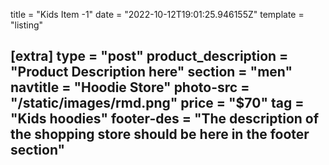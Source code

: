 title = "Kids Item -1"
date = "2022-10-12T19:01:25.946155Z"
template = "listing"

[extra]
type = "post"
product_description = "Product Description here"
section = "men"
navtitle = "Hoodie Store"
photo-src = "/static/images/rmd.png"
price = "$70"
tag = "Kids hoodies"
footer-des = "The description of the shopping store should be here in the footer section"
---

<!-- Ideally, for SEO there should be an image after the first paragraph or two -->
